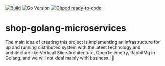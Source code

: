 [![Build](https://github.com/meysamhadeli/shop-golang-microservices/actions/workflows/go.yml/badge.svg?branch=main&style=flat-square)](https://github.com/meysamhadeli/shop-golang-microservices/actions/workflows/go.yml)
![Go Version](https://img.shields.io/badge/go%20version-%3E=1.18-61CFDD.svg?style=flat-square)
[![Gitpod ready-to-code](https://img.shields.io/badge/Gitpod-ready--to--code-blue?logo=gitpod&style=flat-square&color=ff69b4)](https://gitpod.io/#https://github.com/meysamhadeli/shop-golang-microservices)

# shop-golang-microservices

The main idea of creating this project is implementing an infrastructure for up and running distributed system with the latest technology and architecture like Vertical Slice Architecture, OpenTelemetry, RabbitMq in Golang, and we will not deal mainly with business. 🚀
